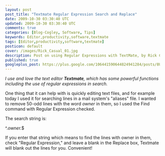 ```yaml
---           
layout: post
post_title: "Textmate Regular Expression Search and Replace"
date: 2009-10-30 03:30:40 UTC
updated: 2009-10-30 03:30:40 UTC
comments: true
categories: [Blog-Cogley, Software, Tips]
keywords: Editor,productivity,software,textmate
tags: [Editor,productivity,software,textmate]
posticon: default
cover: /images/Rick_Casual_01.jpg
description: Post on using Regular Expressions with TextMate, by Rick Cogley. 
published: true
googleplus_post: https://plus.google.com/106441590644824941284/posts/8UqgxGWP4YV
---
```


_I use and love the text editor **Textmate**, which has some powerful functions including the use of regular expressions in search._ 

<!--more--> 

One thing that it can help with is quickly editing text files, and for example today I used it for searching lines in a mail system's "aliases" file. I wanted to remove 50-odd lines with the word _owner_ in them, so I used the Find command with Regular Expression checked. 


The search string is: 


^.*owner.*$


If you enter that string which means to find the lines with owner in them, check "Regular Expression," and leave a blank in the Replace box, Textmate will blank out the lines for you. Convenient!

